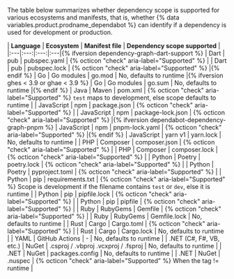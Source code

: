 The table below summarizes whether dependency scope is supported for various ecosystems and manifests, that is, whether {% data variables.product.prodname_dependabot %} can identify if a dependency is used for development or production.

| **Language** | **Ecosystem** | **Manifest file** | **Dependency scope supported** |
|:---|:---:|:---:|:---|{% ifversion dependency-graph-dart-support %}
| Dart | pub | pubspec.yaml |  {% octicon "check" aria-label="Supported" %} |
| Dart | pub | pubspec.lock |  {% octicon "check" aria-label="Supported" %} |{% endif %}
| Go | Go modules | go.mod | No, defaults to runtime |{% ifversion ghes < 3.9 or ghae < 3.9 %}
| Go | Go modules | go.sum | No, defaults to runtime |{% endif %}
| Java | Maven | pom.xml | {% octicon "check" aria-label="Supported" %} `test` maps to development, else scope defaults to runtime |
| JavaScript | npm | package.json | {% octicon "check" aria-label="Supported" %} |
| JavaScript | npm | package-lock.json | {% octicon "check" aria-label="Supported" %} |{% ifversion dependabot-dependency-graph-pnpm %}
| JavaScript | npm | pnpm-lock.yaml | {% octicon "check" aria-label="Supported" %} |{% endif %}
| JavaScript |	yarn v1 | yarn.lock | No, defaults to runtime |
| PHP | Composer | composer.json | {% octicon "check" aria-label="Supported" %} |
| PHP | Composer | composer.lock | {% octicon "check" aria-label="Supported" %} |
| Python | Poetry | poetry.lock | {% octicon "check" aria-label="Supported" %} |
| Python | Poetry | pyproject.toml | {% octicon "check" aria-label="Supported" %} |
| Python | pip | requirements.txt | {% octicon "check" aria-label="Supported" %} Scope is development if the filename contains `test` or `dev`, else it is runtime |
| Python | pip | pipfile.lock | {% octicon "check" aria-label="Supported" %} |
| Python | pip | pipfile | {% octicon "check" aria-label="Supported" %} |
| Ruby | RubyGems | Gemfile |	{% octicon "check" aria-label="Supported" %} |
| Ruby | RubyGems | Gemfile.lock	| No, defaults to runtime |
| Rust | Cargo | Cargo.toml | {% octicon "check" aria-label="Supported" %} |
| Rust | Cargo | Cargo.lock | No, defaults to runtime |
| YAML | GitHub Actions | - | No, defaults to runtime |
| .NET (C#, F#, VB, etc.) | NuGet | .csproj / .vbproj .vcxproj / .fsproj | No, defaults to runtime |
| .NET | NuGet | packages.config | No, defaults to runtime |
| .NET | NuGet | .nuspec | {% octicon "check" aria-label="Supported" %} When the tag != runtime |
